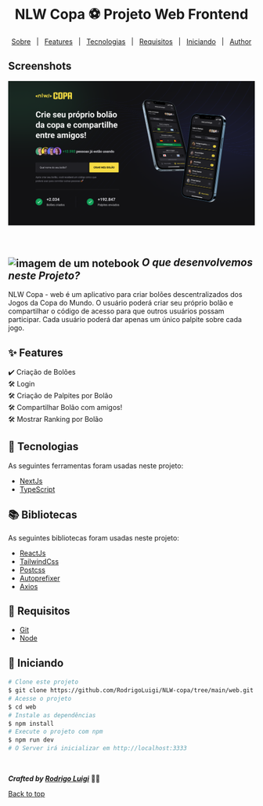# <h1 align="center">NLW Copa ⚽️ Projeto Web Frontend </h1>

<p align="center">
  <a href="#sobre">Sobre</a> &#xa0; | &#xa0; 
  <a href="#sparkles-features">Features</a> &#xa0; | &#xa0;
  <a href="#rocket-tecnologias">Tecnologias</a> &#xa0; | &#xa0;
  <a href="#requisitos">Requisitos</a> &#xa0; | &#xa0;
  <a href="#checkered_flag-iniciando">Iniciando</a> &#xa0; | &#xa0;
  <a href="https://github.com/RodrigoLuigi" target="_blank">Author</a>
</p>

## Screenshots
![App Screenshot](https://github.com/RodrigoLuigi/NLW-Copa/blob/main/web/public/web.png)

<br>

## <img id="sobre" src="https://imgur.com/VhTBbHg.png" alt="imagem de um notebook" align="center" width="30px"> _**O que desenvolvemos neste Projeto?**_

NLW Copa - web é um aplicativo para criar bolões descentralizados dos Jogos da Copa do Mundo. O usuário poderá criar seu próprio bolão e compartilhar o código de acesso para que outros usuários possam participar. Cada usuário poderá dar apenas um único palpite sobre cada jogo.

## :sparkles: Features ##

:heavy_check_mark: Criação de Bolões\
:hammer_and_wrench: Login\
:hammer_and_wrench: Criação de Palpites por Bolão\
:hammer_and_wrench: Compartilhar Bolão com amigos!\
:hammer_and_wrench: Mostrar Ranking por Bolão

## :rocket: Tecnologias ##

As seguintes ferramentas foram usadas neste projeto:

- [NextJs](https://nextjs.org/)
- [TypeScript](https://www.typescriptlang.org/)

## 📚️ Bibliotecas ##

As seguintes bibliotecas foram usadas neste projeto:

- [ReactJs]()
- [TailwindCss]()
- [Postcss]()
- [Autoprefixer]()
- [Axios]()

## 📝 Requisitos ##

- [Git](https://git-scm.com) 
- [Node](https://nodejs.org/en/)

## :checkered_flag: Iniciando ##

```bash
# Clone este projeto
$ git clone https://github.com/RodrigoLuigi/NLW-copa/tree/main/web.git
# Acesse o projeto
$ cd web
# Instale as dependências
$ npm install
# Execute o projeto com npm
$ npm run dev
# O Server irá inicializar em http://localhost:3333
```


&#xa0;

_**Crafted by <a href="https://github.com/RodrigoLuigi" target="_blank">Rodrigo Luigi</a>**_  👨‍🚀

<a href="#top">Back to top</a>